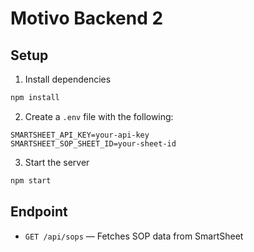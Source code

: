 
# Motivo Backend 2

## Setup

1. Install dependencies

```bash
npm install
```

2. Create a `.env` file with the following:

```
SMARTSHEET_API_KEY=your-api-key
SMARTSHEET_SOP_SHEET_ID=your-sheet-id
```

3. Start the server

```bash
npm start
```

## Endpoint

- `GET /api/sops` — Fetches SOP data from SmartSheet
